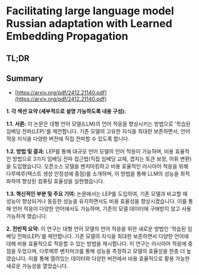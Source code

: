 # Facilitating large language model Russian adaptation with Learned Embedding Propagation
## TL;DR
## Summary
- [https://arxiv.org/pdf/2412.21140.pdf](https://arxiv.org/pdf/2412.21140.pdf)

**1. 각 섹션 요약 (세부적으로 설명 가능하도록 내용 구성):**

**1.1. 서론:**
이 논문은 대형 언어 모델(LLM)의 언어 적응을 향상시키는 방법으로 '학습된 임베딩 전파(LEP)'를 제안합니다. 기존 모델의 고유한 지식을 최대한 보존하면서, 언어 적응 지식을 다양한 버전에 직접 전파할 수 있도록 합니다.

**1.2. 방법 및 결과:**
LEP를 통해 대규모 언어 모델의 언어 적응이 가능하며, 비용 효율적인 방법으로 3가지 임베딩 전파 접근법(직접 임베딩 교체, 겹치는 토큰 보정, 어휘 변환)을 도입했습니다. 오픈소스 모델을 벤치마킹하고 비용 효율적인 러시아어 적응을 위해 다루메루(텍스트 생성 안정성에 중점)를 소개하며, 이 방법을 통해 LLM의 성능을 최적화하여 향상된 컴퓨팅 효율성을 실현했습니다.

**1.3. 혁신적인 부분 및 주요 기여:**
논문에서는 LEP를 도입하여, 기존 모델과 비교할 때 성능이 향상되거나 동등한 성능을 유지하면서도 비용 효율성을 향상시켰습니다. 이를 통해 언어 적응이 다양한 언어에서도 가능하며, 기존의 모델 데이터에 구애받지 않고 사용 가능하게 했습니다.

**2. 전반적 요약:**
이 연구는 대형 언어 모델의 언어 적응을 위한 새로운 방법인 '학습된 임베딩 전파(LEP)'를 제안합니다. 기존 모델의 지식을 최대한 보존하면서 다양한 언어에 대해 비용 효율적으로 적응할 수 있는 방법을 제시합니다. 이 연구는 러시아어 적응에 중점을 두었으며, 다루메루 벤치마크를 통해 성능을 측정하고 모델의 효율성을 한층 더 높였습니다. 이를 통해 열려있는 데이터와 다양한 버전에서 비용 효율적으로 활용 가능한 새로운 가능성을 열었습니다.